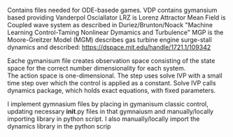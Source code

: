 Contains files needed for ODE-basede games.
VDP contains gymansium based providing Vanderpol Osciallator
LRZ is Lorenz Attractor
Mean Field is Coupled wave system as described in Duriez/Brunton/Noack "Machine Learning Control-Taming Nonlinear Dymamics and Turbulence"
MGP is the Moore-Greitzer Model (MGM) describes gas turbine engine surge-stall dynamics and described:  https://dspace.mit.edu/handle/1721.1/109342

Eache gymanisum file creates observation space consisting of the state space for the correct number dimensionality for each system.  
The action space is one-dimensional.  The step uses solve IVP with a small time step over which the control is applied as a constant. Solve IVP calls dynamics package, which holds exact equations, with fixed parameters.

I implement gymnasium files by placing in gymanisum classic control, updating necessary __init__.py files in that gymnaiusm and manually/locally importing library in python script.  I also manually/locally import the dynamics library in the python scrip
